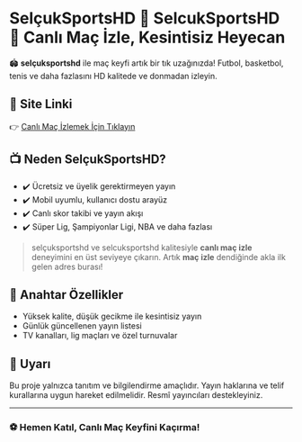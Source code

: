 # SelçukSportsHD 👑 SelcukSportsHD 👑 Canlı Maç İzle, Kesintisiz Heyecan

🏟️ **selçuksportshd** ile maç keyfi artık bir tık uzağınızda! Futbol, basketbol, tenis ve daha fazlasını HD kalitede ve donmadan izleyin.  

## 🔗 Site Linki

👉 [Canlı Maç İzlemek İçin Tıklayın](https://bosstv1.com/)

## 📺 Neden SelçukSportsHD?

- ✔️ Ücretsiz ve üyelik gerektirmeyen yayın
- ✔️ Mobil uyumlu, kullanıcı dostu arayüz
- ✔️ Canlı skor takibi ve yayın akışı
- ✔️ Süper Lig, Şampiyonlar Ligi, NBA ve daha fazlası

> selçuksportshd ve selcuksportshd kalitesiyle **canlı maç izle** deneyimini en üst seviyeye çıkarın. Artık **maç izle** dendiğinde akla ilk gelen adres burası!

## 🚀 Anahtar Özellikler

- Yüksek kalite, düşük gecikme ile kesintisiz yayın  
- Günlük güncellenen yayın listesi  
- TV kanalları, lig maçları ve özel turnuvalar

## 📌 Uyarı

Bu proje yalnızca tanıtım ve bilgilendirme amaçlıdır. Yayın haklarına ve telif kurallarına uygun hareket edilmelidir. Resmî yayıncıları destekleyiniz.

---

### ⚽ Hemen Katıl, Canlı Maç Keyfini Kaçırma!
